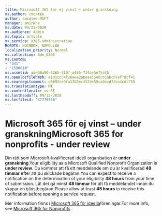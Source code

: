 ```yaml
---
title: Microsoft 365 för ej vinst – under granskning
ms.author: cmcatee
author: cmcatee-MSFT
manager: mnirkhe
ms.date: 04/21/2020
ms.audience: Admin
ms.topic: article
ms.service: o365-administration
ROBOTS: NOINDEX, NOFOLLOW
localization_priority: Normal
ms.collection: Adm_O365
ms.custom:
- "341"
- "1500010"
ms.assetid: aaeb8a90-8265-410f-a495-734ae5e75a76
ms.openlocfilehash: e101cc34f28eee2abeae55e0cb5abc078f78bf41
ms.sourcegitcommit: c6692ce0fa1358ec3529e59ca0ecdfdea4cdc759
ms.translationtype: MT
ms.contentlocale: sv-SE
ms.lasthandoff: 09/15/2020
ms.locfileid: "47779756"
---
```

# <a name="microsoft-365-for-nonprofits---under-review"></a><span data-ttu-id="dadb8-102">Microsoft 365 för ej vinst – under granskning</span><span class="sxs-lookup"><span data-stu-id="dadb8-102">Microsoft 365 for nonprofits - under review</span></span>

<span data-ttu-id="dadb8-103">Din rätt som Microsoft-kvalificerad ideell organisation är **under granskning**.</span><span class="sxs-lookup"><span data-stu-id="dadb8-103">Your eligibility as a Microsoft Qualified Nonprofit Organization is **under review**.</span></span> <span data-ttu-id="dadb8-104">Du kommer att få ett meddelande om du är kvalificerad **48 timmar** efter att du skickade begäran.</span><span class="sxs-lookup"><span data-stu-id="dadb8-104">You can expect to receive a notification on the determination of your eligibility **48 hours** from your time of submission.</span></span> <span data-ttu-id="dadb8-105">Låt det gå minst **48 timmar** för att få meddelandet innan du skapar en tjänstbegäran.</span><span class="sxs-lookup"><span data-stu-id="dadb8-105">Please allow at least **48 hours** to receive this notification before opening a service request.</span></span> 

<span data-ttu-id="dadb8-106">Mer information finns i [Microsoft 365 för ideella](https://www.microsoft.com/nonprofits/microsoft-365)föreningar.</span><span class="sxs-lookup"><span data-stu-id="dadb8-106">For more info, see [Microsoft 365 for Nonprofits](https://www.microsoft.com/nonprofits/microsoft-365).</span></span> 
